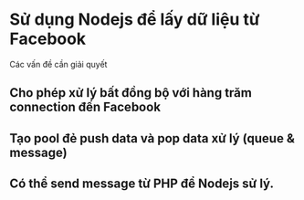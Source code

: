 # Sử dụng Nodejs để lấy dữ liệu từ Facebook

Các vấn đề cần giải quyết

## Cho phép xử lý bất đồng bộ với hàng trăm connection đến Facebook
## Tạo pool đẻ push data và pop data xử lý (queue & message)
## Có thể send message từ PHP để Nodejs sử lý.
